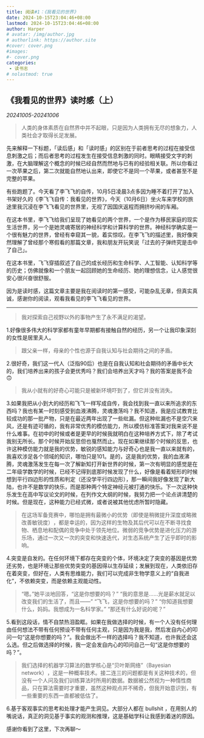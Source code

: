 ```yaml
---
title: 阅读#1：《我看见的世界》
date: 2024-10-15T23:04:46+08:00
lastmod: 2024-10-15T23:04:46+08:00
author: Harper
# avatar: /img/author.jpg
# authorlink: https://author.site
#cover: cover.png
#images:
#- cover.png
categories:
 - 读书志
# nolastmod: true
---
```




<!--more-->

## 《我看见的世界》读时感（上）

*20241005-20241006*

>人类的身体素质在自然界中并不起眼，只是因为人类拥有无尽的想象力，人类社会才取得长足发展。

先来解释一下标题，「读后感」和「读时感」的区别在于前者思考的过程在接受信息刺激之后；而后者思考的过程发生在接受信息刺激的同时。眼睛接受文字的刺激，在大脑理解这个概念的时候已经自然而然地与已有的经验相关联。所以你看过一次苹果之后，第二次就能自然地认出来，即使它不是同一个苹果，或者甚至不是完整的苹果。

有些跑题了。今天看了李飞飞的自传，10月5日凌晨3点多因为睡不着打开了加入书架好久的《李飞飞自传：我看见的世界》，今天（10月6日）坐火车来学校的旅途里我沉浸在李飞飞看见的世界里，无视了因国庆返程而拥挤吵闹的车厢。

在这本书里，李飞飞给我们呈现了她看见的两个世界，一个是作为移民家庭的现实生活世界，另一个是她灵魂寄居的神经科学和计算科学的世界。神经科学确实是一个很有魅力的世界，曾经有幸窥其一貌，着实惊叹。在李飞飞的描述里，我好像突然理解了曾经那个寒假看的那篇文章，我和朋友开玩笑说「过去的子弹终究是击中了自己」。

在这本书里，飞飞穿插叙述了自己的成长经历和生命科学、人工智能、认知科学等的历史；仿佛就像和一个朋友一起回顾她的生命经历、她的理想信念，让人感觉很安心很兴奋很舒服。

因为是读时感，这篇文章主要是我在阅读时的第一感受，可能杂乱无章，但真实真诚，感谢你的阅读，观看我看见的李飞飞看见的世界。

---

> 我对探索自己视野以外的事物产生了永不满足的渴望。

1.好像很多伟大的科学家都有童年早期都有接触自然的经历，另一个让我印象深刻的女性是居里夫人。

> 跟父亲一样，母亲的个性也源于自我认知与社会期待之间的矛盾。

2.很好奇，我们这一代人（泛指90后）也是在自我认知和社会期待的矛盾中长大的，我们培养出来的孩子会更优秀吗？我们会培养出天才吗？我的答案是我不会🙃

>我从小就有的好奇心可能只是被新环境吓到了，但它并没有消失。

3.如果我把从小到大的经历和飞飞一样写成自传，我会找到我一直以来所追求的东西吗？我也有某一时刻感受到血液沸腾，灵魂激荡吗？我不知道，我是应试教育比较成功的那一批产物，只是在最近两年出现了一些纰漏。但这种纰漏也不是空穴来风，还是有迹可循的，我有非常优秀的模仿能力，所以模仿标准答案对我来说不是什么难事。在初中的时候或者是更早的时候我就明白在这种培养方式下，除了考试我别无所长。那个时候开始反思但也戛然而止。现在如果继续那个时候的反思，也许这种模仿能力就是我的优势，敏锐的感知能力与好奇心也是我一直以来就有的，我喜欢涉足各个领域的知识，哪怕只是101。是的，这是我的优势，我的血液沸腾，灵魂激荡发生在每一次了解新知打开新世界的时候，第一次有明显的感觉是在二年级学数学的时候，已经不记得到底那时候发现了什么，好像是看着矩形的时候想到平行四边形的性质和判定（还没学平行四边形），那一瞬间我好像发现了新大陆，也许不是数学的快乐，而是那种两个特定神经元被打通的快乐。下一次这种快乐发生在高中写议论文的时候，在列作文大纲的时候，我努力把一个论点讲清楚的时候。但是现在，这种能力已经式微，或者说被其他忧虑所暂时隐藏。
  
> 在这场军备竞赛中，哪怕是拥有最微小的优势（即使是稍微提升深度或略微改善敏锐度）​，都是幸运的，因为这样的生物及其后代可以在不断寻找食物、栖息地和配偶的竞争中处于领先地位。微弱的竞争优势是进化压力的游乐场，通过一次又一次的突变和快速迭代，对生态系统产生了近乎即时的影响。
    
    
4.突变是自发的。在任何环境下都存在突变的个体，环境决定了突变的基因是优势还劣势，也是环境让那些优势突变的基因得以生存延续；发展到现在，人类依旧存在着突变，但好在，人类有思维能力，我们可以完成非生物学意义上的“自我进化”，不依赖突变，而是依赖主观能动性。

> “嗯。”她平淡地回答，“这是你想要的吗？” 
> “我的意思是……光是薪水就足以改变我们的生活了，而且——”
>  “飞飞，这是你想要的吗？” 
>  “你知道我想要什么，妈妈。我想成为一名科学家。” 
>  “那还有什么好说的呢？”

5.看到这段话，情不自禁热泪盈眶。如果在我做选择的时候，有一个人没有任何理由任何想法不带有任何预设不带有任何主观，只是因为我是我，然后发自内心的叩问一句“这是你想要的吗？”。我会做出不一样的选择吗？我不知道，也许我还会这么选。但之后做选择的时候，我一定会发自内心的叩问自己一句“这是你想要的吗？”。


> 我们选择的机器学习算法的数学核心是“贝叶斯网络”​（Bayesian network）​，这是一种概率技术。接二连三的问题都是有关这种技术的，但没有一个人问及我们训练算法时所用的数据。数据被公然视为一种惰性商品，只在算法需要时才重要，虽然这种观点并不稀奇，但我开始意识到，有一些重要的东西一直都被低估了。  
  

6.基于客观事实的思考和处理才能产生洞见。大部分人都在 bullshit ，在用别人的嘴说话，真正的洞见基于事实的观测和推理，这是基础学科让我感到着迷的原因。

感谢你看到了这里，下次再聊～


